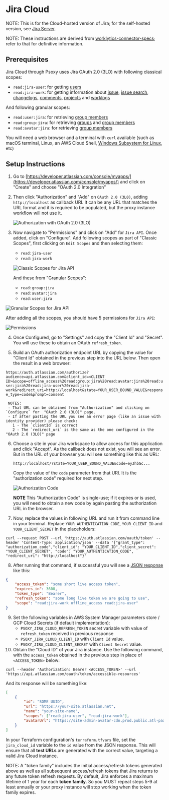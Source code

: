 # Jira Cloud

NOTE: This is for the Cloud-hosted version of Jira; for the self-hosted version, see [Jira Server](jira-server.md).

NOTE: These instructions are derived from [worklytics-connector-specs](../../../infra/modules/worklytics-connector-specs/main.tf); refer to that for definitive information.

## Prerequisites

Jira Cloud through Psoxy uses Jira OAuth 2.0 (3LO) with following classical scopes:
- `read:jira-user`: for getting [users](https://developer.atlassian.com/cloud/jira/platform/rest/v3/api-group-users/#api-rest-api-3-users-search-get)
- `read:jira-work`: for getting information about [issue](https://developer.atlassian.com/cloud/jira/platform/rest/v3/api-group-issues/#api-rest-api-3-issue-issueidorkey-get), [issue search](https://developer.atlassian.com/cloud/jira/platform/rest/v3/api-group-issue-search/#api-rest-api-3-search-jql-get), [changelogs](https://developer.atlassian.com/cloud/jira/platform/rest/v3/api-group-issues/#api-rest-api-3-issue-issueidorkey-changelog-get), [comments](https://developer.atlassian.com/cloud/jira/platform/rest/v3/api-group-issue-comments/#api-rest-api-3-issue-issueidorkey-comment-get), [projects](https://developer.atlassian.com/cloud/jira/platform/rest/v3/api-group-projects/#api-rest-api-3-project-search-get) and [worklogs](https://developer.atlassian.com/cloud/jira/platform/rest/v3/api-group-issue-worklogs/#api-rest-api-3-issue-issueidorkey-worklog-get)

And following granular scopes:
- `read:user:jira`: for retrieving [group members](https://developer.atlassian.com/cloud/jira/platform/rest/v3/api-group-groups/#api-rest-api-3-group-member-get)
- `read:group:jira`: for retrieving [groups](https://developer.atlassian.com/cloud/jira/platform/rest/v3/api-group-groups/#api-rest-api-3-group-bulk-get) and [group members](https://developer.atlassian.com/cloud/jira/platform/rest/v3/api-group-groups/#api-rest-api-3-group-member-get)
- `read:avatar:jira`: for retrieving [group members](https://developer.atlassian.com/cloud/jira/platform/rest/v3/api-group-groups/#api-rest-api-3-group-member-get)

You will need a web browser and a terminal with `curl` available (such as macOS terminal, Linux, an AWS Cloud Shell, [Windows Subsystem for Linux](https://learn.microsoft.com/en-us/windows/wsl/install), etc)

## Setup Instructions

1. Go to [https://developer.atlassian.com/console/myapps/](https://developer.atlassian.com/console/myapps/) and click on "Create" and choose "OAuth 2.0 Integration"
2. Then click "Authorization" and "Add" on `OAuth 2.0 (3L0)`, adding `http://localhost` as callback URI. It can be any URL that matches the URL format and it is required to be populated, but the proxy instance workflow will not use it.

   ![Authorization with OAuth 2.0 (3LO)](./img/jira-cloud-authorization.png)

3. Now navigate to "Permissions" and click on "Add" for `Jira API`. Once added, click on "Configure". Add following scopes as part of "Classic Scopes", first clicking on `Edit Scopes` and then selecting them:
   - `read:jira-user`
   - `read:jira-work`

   ![Classic Scopes for Jira API](./img/jira-cloud-jira-api-scope-permissions.png)

   And these from "Granular Scopes":
   - `read:group:jira`
   - `read:avatar:jira`
   - `read:user:jira`

  ![Granular Scopes for Jira API](./img/jira-cloud-jira-api-scope-granular-permissions.png)


   After adding all the scopes, you should have 5 permissions for `Jira API`:

  ![Permissions](./img/jira-cloud-final-permissions.png)

4. Once Configured, go to "Settings" and copy the "Client Id" and "Secret". You will use these to obtain an OAuth `refresh_token`.

5. Build an OAuth authorization endpoint URL by copying the value for "Client Id" obtained in the previous step into the URL below. Then open the result in a web browser:

`https://auth.atlassian.com/authorize?audience=api.atlassian.com&client_id=<CLIENT ID>&scope=offline_access%20read:group:jira%20read:avatar:jira%20read:user:jira%20read:jira-user%20read:jira-work&redirect_uri=http://localhost&state=YOUR_USER_BOUND_VALUE&response_type=code&prompt=consent`

     NOTES:
     - That URL can be obtained from "Authorization" and clicking on `Configure` for  "OAuth 2.0 (3LO)" page.
     - If after pasting the URL you see an error page (like an issue with identity provider) please check:
       1 - The `clientId` is correct
       2 - The `redirect_uri` is the same as the one configured in the "OAuth 2.0 (3LO)" page

6. Choose a site in your Jira workspace to allow access for this application and click "Accept". As the callback does not exist, you will see an error. But in the URL of your browser you will see something like this as URL:

   `http://localhost/?state=YOUR_USER_BOUND_VALUE&code=eyJhbGc...`

   Copy the value of the `code` parameter from that URI. It is the "authorization code" required for next step.

   ![Authorization Code](./img/jira-cloud-authorization-code.png)

   **NOTE** This "Authorization Code" is single-use; if it expires or is used, you will need to obtain a new code by again pasting the authorization URL in the browser.
7. Now, replace the values in following URL and run it from command line in your terminal. Replace `YOUR_AUTHENTICATION_CODE`, `YOUR_CLIENT_ID` and `YOUR_CLIENT_SECRET` in the placeholders:

```shell
curl --request POST --url 'https://auth.atlassian.com/oauth/token' --header 'Content-Type: application/json' --data '{"grant_type": "authorization_code","client_id": "YOUR_CLIENT_ID","client_secret": "YOUR_CLIENT_SECRET", "code": "YOUR_AUTHENTICATION_CODE", "redirect_uri": "http://localhost"}'
```



8. After running that command, if successful you will see a
   [JSON response](https://developer.atlassian.com/cloud/jira/platform/oauth-2-3lo-apps/#2--exchange-authorization-code-for-access-token)
   like this:

```json
{
	"access_token": "some short live access token",
	"expires_in": 3600,
	"token_type": "Bearer",
	"refresh_token": "some long live token we are going to use",
	"scope": "read:jira-work offline_access read:jira-user"
}
```
9. Set the following variables in AWS System Manager parameters store / GCP Cloud Secrets (if default implementation):
   - `PSOXY_JIRA_CLOUD_REFRESH_TOKEN` secret variable with value of `refresh_token` received in previous response
   - `PSOXY_JIRA_CLOUD_CLIENT_ID` with `Client Id` value.
   - `PSOXY_JIRA_CLOUD_CLIENT_SECRET` with `Client Secret` value.
10. Obtain the "Cloud ID" of your Jira instance. Use the following command, with the `access_token` obtained in the previous step in place of `<ACCESS_TOKEN>` below:

`curl --header 'Authorization: Bearer <ACCESS_TOKEN>' --url 'https://api.atlassian.com/oauth/token/accessible-resources'`

And its response will be something like:

```json
[
	{
		"id": "SOME UUID",
		"url": "https://your-site.atlassian.net",
		"name": "your-site-name",
		"scopes": ["read:jira-user", "read:jira-work"],
		"avatarUrl": "https://site-admin-avatar-cdn.prod.public.atl-paas.net/avatars/240/rocket.png"
	}
]
```

In your Terraform configuration's `terraform.tfvars` file, set the `jira_cloud_id` variable to the `id` value from the JSON response. This will ensure that all **test URLs** are generated with the correct value, targeting a valid Jira Cloud instance.

NOTE: A "token family" includes the initial access/refresh tokens generated above as well as all subsequent access/refresh tokens that Jira returns to any future token refresh requests. By default, Jira enforces a maximum lifetime of 1 year for each **token family**. So you MUST repeat steps 5-9 at least annually or your proxy instance will stop working when the token family expires.
